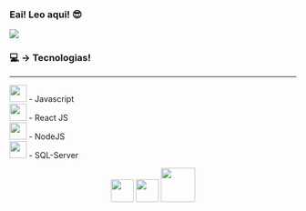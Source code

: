 <h3>Eai! Leo aqui! 😎</h3>

<a href="https://www.linkedin.com/in/leonardo-campos-bb746015b/">
<img src="https://img.shields.io/badge/LinkedIn-0077B5?style=for-the-badge&logo=linkedin&logoColor=white">
</a>

<h3>💻 → Tecnologias!</h3>
<hr>
<p>
  
<img width="30em" src="https://cdn.jsdelivr.net/gh/devicons/devicon/icons/javascript/javascript-plain.svg" /> - Javascript <br>
<img width="30em" src="https://cdn.jsdelivr.net/gh/devicons/devicon/icons/react/react-original-wordmark.svg" /> - React JS <br>
<img width="30em" src="https://cdn.jsdelivr.net/gh/devicons/devicon/icons/nodejs/nodejs-plain.svg" /> - NodeJS <br>
<img width="30em" src="https://cdn.jsdelivr.net/gh/devicons/devicon/icons/microsoftsqlserver/microsoftsqlserver-plain-wordmark.svg" /> - SQL-Server <br>


</p>
  
<div align="center">
  
<img width="40em" src="https://cdn.jsdelivr.net/gh/devicons/devicon/icons/javascript/javascript-plain.svg" /> 
<img width="40em" src="https://cdn.jsdelivr.net/gh/devicons/devicon/icons/react/react-original-wordmark.svg" />
<img width="60em" src="https://cdn.jsdelivr.net/gh/devicons/devicon/icons/nodejs/nodejs-original-wordmark.svg" />

          
</div>




